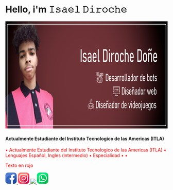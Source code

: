 <link src="text/css">
<h1> Hello, i'm 𝙸𝚜𝚊𝚎𝚕 𝙳𝚒𝚛𝚘𝚌𝚑𝚎 </h1>
<img src="iconos/fondo.png" widht="1700" height="333">
<h4>Actualmente Estudiante del Instituto Tecnologico de las Americas (ITLA)</h4>


• Actualmente Estudiante del Instituto Tecnologico de las Americas (ITLA)
• Lenguajes Español, Ingles (intermedio)
• Especialidad
• 
• 
<div></div>
<style type="text/css">
 p { color: red; }
</style>
<p> Texto en rojo </p>

<a href="https://www.facebook.com/isaelDD/" ><img src="iconos/facebook.png" widht="35" height="35"> </a>
<a href="https://www.instagram.com/_isael_diroche_/" ><img src="iconos/instagram.png" widht="35" height="35"> </a>
<a href="https://twitter.com/isael93687404" ><img src="iconos/gosjeo.png" widht="35" height="35"> </a>
<a href="https://www.facebook.com/isaelDD/" ><img src="iconos/whatsapp.png" widht="35" height="35"> </a>
